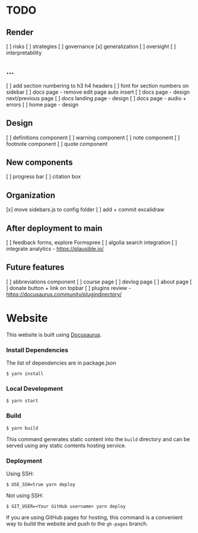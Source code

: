 # TODO

## Render
[ ] risks
[ ] strategies
[ ] governance
[x] generalization
[ ] oversight
[ ] interpretability

## ...
[ ] add section numbering to h3 h4 headers
[ ] font for section numbers on sidebar
[ ] docs page - remove edit page auto insert
[ ] docs page - design next/previous page
[ ] docs landing page - design
[ ] docs page - audio + errors
[ ] home page - design

## Design
[ ] definitions component
[ ] warning component
[ ] note component
[ ] footnote component
[ ] quote component

## New components
[ ] progress bar
[ ] citation box


## Organization
[x] move sidebars.js to config folder
[ ] add + commit excalidraw


## After deployment to main

[ ] feedback forms, explore Formspree
[ ] algolia search integration
[ ] integrate analytics - https://plausible.io/ 

## Future features
[ ] abbreviations component
[ ] course page
[ ] devlog page
[ ] about page
[ ] donate button + link on topbar
[ ] plugins review - https://docusaurus.community/plugindirectory/


# Website

This website is built using [Docusaurus](https://docusaurus.io/).

### Install Dependencies

The list of dependencies are in package.json

```
$ yarn install
```

### Local Development

```
$ yarn start
```


### Build

```
$ yarn build
```

This command generates static content into the `build` directory and can be served using any static contents hosting service.

### Deployment

Using SSH:

```
$ USE_SSH=true yarn deploy
```

Not using SSH:

```
$ GIT_USER=<Your GitHub username> yarn deploy
```

If you are using GitHub pages for hosting, this command is a convenient way to build the website and push to the `gh-pages` branch.
